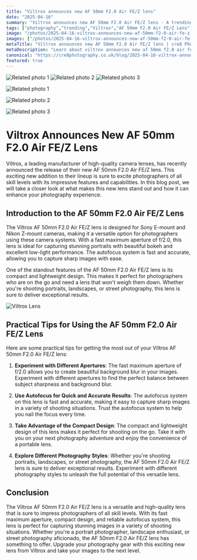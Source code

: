 ```yaml
---
title: "Viltrox announces new AF 50mm F2.0 Air FE/Z lens"
date: "2025-04-16"
summary: "Viltrox announces new AF 50mm F2.0 Air FE/Z lens - A trending topic in photography."
tags: ["photography","trending","Viltrox","AF 50mm F2.0 Air FE/Z Lens","camera lenses","Sony E-mount","Nikon Z-mount","autofocus system","compact design","lightweight","photography styles"]
image: "/photos/2025-04-16-viltrox-announces-new-af-50mm-f2-0-air-fe-z-lens-1.jpg"
images: ["/photos/2025-04-16-viltrox-announces-new-af-50mm-f2-0-air-fe-z-lens-1.jpg","/photos/2025-04-16-viltrox-announces-new-af-50mm-f2-0-air-fe-z-lens-2.jpg","/photos/2025-04-16-viltrox-announces-new-af-50mm-f2-0-air-fe-z-lens-3.jpg"]
metaTitle: "Viltrox announces new AF 50mm F2.0 Air FE/Z lens | cre8 Photography"
metaDescription: "Learn about viltrox announces new af 50mm f2.0 air fe/z lens in photography with practical tips and insights."
canonical: "https://cre8photography.co.uk/blog/2025-04-16-viltrox-announces-new-af-50mm-f2-0-air-fe-z-lens"
featured: true
---
```


<!-- Gallery as HTML -->

<div class="grid grid-cols-1 sm:grid-cols-2 md:grid-cols-3 gap-4">
  <img src="/photos/2025-04-16-viltrox-announces-new-af-50mm-f2-0-air-fe-z-lens-1.jpg" alt="Related photo 1" class="w-full rounded-lg" />
<img src="/photos/2025-04-16-viltrox-announces-new-af-50mm-f2-0-air-fe-z-lens-2.jpg" alt="Related photo 2" class="w-full rounded-lg" />
<img src="/photos/2025-04-16-viltrox-announces-new-af-50mm-f2-0-air-fe-z-lens-3.jpg" alt="Related photo 3" class="w-full rounded-lg" />
</div>


<!-- Gallery as Markdown -->
![Related photo 1](/photos/2025-04-16-viltrox-announces-new-af-50mm-f2-0-air-fe-z-lens-1.jpg)


![Related photo 2](/photos/2025-04-16-viltrox-announces-new-af-50mm-f2-0-air-fe-z-lens-2.jpg)


![Related photo 3](/photos/2025-04-16-viltrox-announces-new-af-50mm-f2-0-air-fe-z-lens-3.jpg)



# Viltrox Announces New AF 50mm F2.0 Air FE/Z Lens

Viltrox, a leading manufacturer of high-quality camera lenses, has recently announced the release of their new AF 50mm F2.0 Air FE/Z lens. This exciting new addition to their lineup is sure to excite photographers of all skill levels with its impressive features and capabilities. In this blog post, we will take a closer look at what makes this new lens stand out and how it can enhance your photography experience.

## Introduction to the AF 50mm F2.0 Air FE/Z Lens

The Viltrox AF 50mm F2.0 Air FE/Z lens is designed for Sony E-mount and Nikon Z-mount cameras, making it a versatile option for photographers using these camera systems. With a fast maximum aperture of f/2.0, this lens is ideal for capturing stunning portraits with beautiful bokeh and excellent low-light performance. The autofocus system is fast and accurate, allowing you to capture sharp images with ease.

One of the standout features of the AF 50mm F2.0 Air FE/Z lens is its compact and lightweight design. This makes it perfect for photographers who are on the go and need a lens that won't weigh them down. Whether you're shooting portraits, landscapes, or street photography, this lens is sure to deliver exceptional results.

![Viltrox Lens](viltrox-lens.jpg)

## Practical Tips for Using the AF 50mm F2.0 Air FE/Z Lens

Here are some practical tips for getting the most out of your Viltrox AF 50mm F2.0 Air FE/Z lens:

1. **Experiment with Different Apertures**: The fast maximum aperture of f/2.0 allows you to create beautiful background blur in your images. Experiment with different apertures to find the perfect balance between subject sharpness and background blur.

2. **Use Autofocus for Quick and Accurate Results**: The autofocus system on this lens is fast and accurate, making it easy to capture sharp images in a variety of shooting situations. Trust the autofocus system to help you nail the focus every time.

3. **Take Advantage of the Compact Design**: The compact and lightweight design of this lens makes it perfect for shooting on the go. Take it with you on your next photography adventure and enjoy the convenience of a portable lens.

4. **Explore Different Photography Styles**: Whether you're shooting portraits, landscapes, or street photography, the AF 50mm F2.0 Air FE/Z lens is sure to deliver exceptional results. Experiment with different photography styles to unleash the full potential of this versatile lens.

## Conclusion

The Viltrox AF 50mm F2.0 Air FE/Z lens is a versatile and high-quality lens that is sure to impress photographers of all skill levels. With its fast maximum aperture, compact design, and reliable autofocus system, this lens is perfect for capturing stunning images in a variety of shooting situations. Whether you're a portrait photographer, landscape enthusiast, or street photography aficionado, the AF 50mm F2.0 Air FE/Z lens has something to offer. Upgrade your photography gear with this exciting new lens from Viltrox and take your images to the next level.

